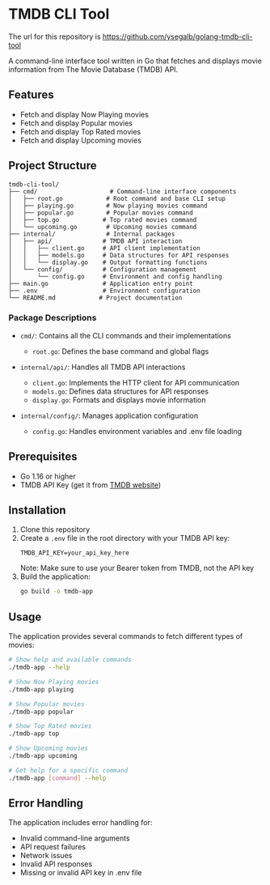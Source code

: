 # TMDB CLI Tool

The url for this repository is https://github.com/ysegalb/golang-tmdb-cli-tool

A command-line interface tool written in Go that fetches and displays movie information from The Movie Database (TMDB) API.

## Features

- Fetch and display Now Playing movies
- Fetch and display Popular movies
- Fetch and display Top Rated movies
- Fetch and display Upcoming movies

## Project Structure

```
tmdb-cli-tool/
├── cmd/                    # Command-line interface components
│   ├── root.go            # Root command and base CLI setup
│   ├── playing.go         # Now playing movies command
│   ├── popular.go         # Popular movies command
│   ├── top.go            # Top rated movies command
│   └── upcoming.go        # Upcoming movies command
├── internal/              # Internal packages
│   ├── api/              # TMDB API interaction
│   │   ├── client.go     # API client implementation
│   │   ├── models.go     # Data structures for API responses
│   │   └── display.go    # Output formatting functions
│   └── config/           # Configuration management
│       └── config.go     # Environment and config handling
├── main.go               # Application entry point
├── .env                  # Environment configuration
└── README.md            # Project documentation
```

### Package Descriptions

- `cmd/`: Contains all the CLI commands and their implementations
  - `root.go`: Defines the base command and global flags

- `internal/api/`: Handles all TMDB API interactions
  - `client.go`: Implements the HTTP client for API communication
  - `models.go`: Defines data structures for API responses
  - `display.go`: Formats and displays movie information

- `internal/config/`: Manages application configuration
  - `config.go`: Handles environment variables and .env file loading

## Prerequisites

- Go 1.16 or higher
- TMDB API Key (get it from [TMDB website](https://www.themoviedb.org/settings/api))

## Installation

1. Clone this repository
2. Create a `.env` file in the root directory with your TMDB API key:
   ```
   TMDB_API_KEY=your_api_key_here
   ```
   Note: Make sure to use your Bearer token from TMDB, not the API key
3. Build the application:
   ```bash
   go build -o tmdb-app
   ```

## Usage

The application provides several commands to fetch different types of movies:

```bash
# Show help and available commands
./tmdb-app --help

# Show Now Playing movies
./tmdb-app playing

# Show Popular movies
./tmdb-app popular

# Show Top Rated movies
./tmdb-app top

# Show Upcoming movies
./tmdb-app upcoming

# Get help for a specific command
./tmdb-app [command] --help
```

## Error Handling

The application includes error handling for:
- Invalid command-line arguments
- API request failures
- Network issues
- Invalid API responses
- Missing or invalid API key in .env file
